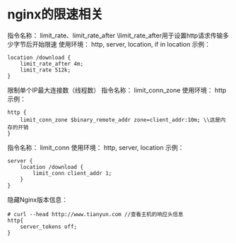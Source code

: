 # nginx的限速相关

指令名称： limit_rate、limit_rate_after \\limit_rate_after用于设置http请求传输多少字节后开始限速
使用环境： http, server, location, if in location
示例：

```
location /download {
    limit_rate_after 4m;
    limit_rate 512k;
}
```

限制单个IP最大连接数（线程数）
指令名称： limit_conn_zone
使用环境： http
示例：

```
http {
    limit_conn_zone $binary_remote_addr zone=client_addr:10m; \\这是内存的开销
}
```

指令名称： limit_conn
使用环境： http, server, location
示例：
```
server {
    location /download {
        limit_conn client_addr 1;
    }
}
```

隐藏Nginx版本信息：

```
# curl --head http://www.tianyun.com //查看主机的响应头信息
http{
    server_tokens off;
}
```
